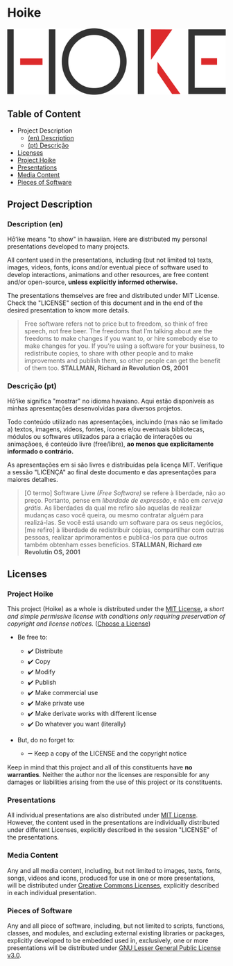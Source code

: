 # Hoike

![Hoike Project Logo](./src/media/img/logo/svg/2.0/hoike-full.svg)


## Table of Content

- Project Description
  - [(en) Description](#description-en)
  - [(pt) Descrição](#descrição-pt)
- [Licenses](#licenses)
 - [Project Hoike](#project-hoike)
 - [Presentations](#presentations)
 - [Media Content](#media-content)
 - [Pieces of Software](#pieces-of-software)


## Project Description

### Description (en)

Hōʻike means "to show" in hawaiian. Here are distributed my personal presentations developed to many projects.

All content used in the presentations, including (but not limited to) texts, images, videos, fonts, icons and/or eventual piece of software used to develop interactions, animations and other resources, are free content and/or open-source, **unless explicitly informed otherwise.**

The presentations themselves are free and distributed under MIT License. Check the "LICENSE" section of this document and in the end of the desired presentation to know more details.

> Free software refers not to price but to freedom, so think of free speech, not free beer. The freedoms that I’m talking about are the freedoms to make changes if you want to, or hire somebody else to make changes for you. If you’re using a software for your business, to redistribute copies, to share with other people and to make improvements and publish them, so other people can get the benefit of them too. **STALLMAN, Richard *in* Revolution OS, 2001**


### Descrição (pt)

Hōʻike significa "mostrar" no idioma havaiano. Aqui estão disponíveis as minhas apresentações desenvolvidas para diversos projetos.

Todo conteúdo utilizado nas apresentações, incluindo (mas não se limitado a) textos, imagens, vídeos, fontes, ícones e/ou eventuais bibliotecas, módulos ou softwares utilizados para a criação de interações ou animaçãoes, é conteúdo livre (free/libre), **ao menos que explicitamente informado o contrário.**

As apresentações em si são livres e distribuídas pela licença MIT. Verifique a sessão "LICENÇA" ao final deste documento e das apresentações para maiores detalhes.


> [O termo] Software Livre *(Free Software)* se refere à liberdade, não ao preço. Portanto, pense em *liberdade de expressão*, e não em *cerveja grátis*. As liberdades da qual me refiro são aquelas de realizar mudanças caso você queira, ou mesmo contratar alguém para realizá-las. Se você está usando um software para os seus negócios, [me refiro] à liberdade de redistribuir cópias, compartilhar com outras pessoas, realizar aprimoramentos e publicá-los para que outros também obtenham esses benefícios. **STALLMAN, Richard *em* Revolutin OS, 2001**



## Licenses

### Project Hoike
This project (Hoike) as a whole is distributed under the [MIT License](https://opensource.org/licenses/MIT), a *short and simple permissive license with conditions only requiring preservation of copyright and license notices.* ([Choose a License](choosealicense.com))

- Be free to:
  - :heavy_check_mark: Distribute
  - :heavy_check_mark: Copy
  - :heavy_check_mark: Modify
  - :heavy_check_mark: Publish
  - :heavy_check_mark: Make commercial use
  - :heavy_check_mark: Make private use
  - :heavy_check_mark: Make derivate works with different license
  - :heavy_check_mark: Do whatever you want (literally)


- But, do no forget to:
  - :heavy_minus_sign: Keep a copy of the LICENSE and the copyright notice

Keep in mind that this project and all of this constituents have **no warranties**. Neither the author nor the licenses are responsible for any damages or liabilities arising from the use of this project or its constituents.

### Presentations
All individual presentations are also distributed under [MIT License](https://opensource.org/licenses/MIT). However, the content used in the presentations are individually distributed under different Licenses, explicitly described in the session "LICENSE" of the presentations.

### Media Content
Any and all media content, including, but not limited to images, texts, fonts, songs, videos and icons, produced for use in one or more presentations, will be distributed under [Creative Commons Licenses](https://creativecommons.org/), explicitly described in each individual presentation.

### Pieces of Software
Any and all piece of software, including, but not limited to scripts, functions, classes, and modules, and excluding external existing libraries or packages, explicitly developed to be embedded used in, exclusively, one or more presentations will be distributed under [GNU Lesser General Public License v3.0](https://www.gnu.org/licenses/lgpl-3.0.txt).
